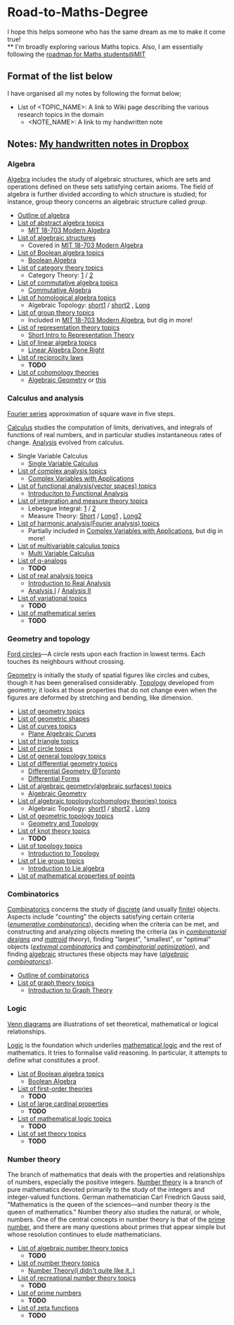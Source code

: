 # Road-to-Maths-Degree
I hope this helps someone who has the same dream as me to make it come true!  
** I'm broadly exploring various Maths topics. Also, I am essentially following the [roadmap for Maths students@MIT](https://math.mit.edu/academics/undergrad/roadmaps.php)


## Format of the list below
I have organised all my notes by following the format below;
- List of <TOPIC_NAME>: A link to Wiki page describing the various research topics in the domain
  - <NOTE_NAME>: A link to my handwritten note


## Notes: [My handwritten notes in Dropbox](https://www.dropbox.com/sh/mnixi2vh4atrwsu/AACL60mihoLRtG65zku6mNCCa/Maths?dl=0&subfolder_nav_tracking=1)
### Algebra

[Algebra](https://en.wikipedia.org/wiki/Algebra) includes the study of algebraic structures, which are sets and operations defined on these sets satisfying certain axioms. The field of algebra is further divided according to which structure is studied; for instance, group theory concerns an algebraic structure called *group*.

- [Outline of algebra](https://en.wikipedia.org/wiki/Outline_of_algebra)
- [List of abstract algebra topics](https://en.wikipedia.org/wiki/List_of_abstract_algebra_topics)
  - [MIT 18-703 Modern Algebra](https://ocw.mit.edu/courses/mathematics/18-703-modern-algebra-spring-2013/)
- [List of algebraic structures](https://en.wikipedia.org/wiki/List_of_algebraic_structures)
  - Covered in [MIT 18-703 Modern Algebra](https://ocw.mit.edu/courses/mathematics/18-703-modern-algebra-spring-2013/)
- [List of Boolean algebra topics](https://en.wikipedia.org/wiki/List_of_Boolean_algebra_topics)
  - [Boolean Algebra](http://web.csulb.edu/~hill/ee201/Boolean%20Algebra.pdf)
- [List of category theory topics](https://en.wikipedia.org/wiki/List_of_category_theory_topics)
  - Category Theory: [1](http://qk206.user.srcf.net/notes/category_theory.pdf) / [2](http://pi.math.cornell.edu/~dmehrle/notes/partiii/cattheory_partiii_notes.pdf)
- [List of commutative algebra topics](https://en.wikipedia.org/wiki/List_of_commutative_algebra_topics)
  - [Commutative Algebra](https://www.mathematik.uni-kl.de/~gathmann/class/commalg-2013/commalg-2013.pdf)
- [List of homological algebra topics](https://en.wikipedia.org/wiki/List_of_homological_algebra_topics)
  - Algebraic Topology: [short1](https://www.dpmms.cam.ac.uk/~or257/teaching/notes/at.pdf) / [short2](http://geometry.ma.ic.ac.uk/acorti/wp-content/uploads/2016/07/AlgTop.pdf) , [Long](https://www.math.uni-potsdam.de/fileadmin/user_upload/Prof-Geometrie/Dokumente/Lehre/Lehrmaterialien/skript-algtopo.pdf)
- [List of group theory topics](https://en.wikipedia.org/wiki/List_of_group_theory_topics)
  - Included in [MIT 18-703 Modern Algebra](https://ocw.mit.edu/courses/mathematics/18-703-modern-algebra-spring-2013/), but dig in more!
- [List of representation theory topics](https://en.wikipedia.org/wiki/List_of_representation_theory_topics)
  - [Short Intro to Representation Theory](https://courses.maths.ox.ac.uk/node/53)
- [List of linear algebra topics](https://en.wikipedia.org/wiki/List_of_linear_algebra_topics)
  - [Linear Algebra Done Right](http://linear.axler.net/LADRvideos.html)
- [List of reciprocity laws](https://en.wikipedia.org/wiki/List_of_reciprocity_laws)
  - **TODO**
- [List of cohomology theories](https://en.wikipedia.org/wiki/List_of_cohomology_theories)
  - [Algebraic Geometry](https://www.mathematik.uni-kl.de/~gathmann/class/alggeom-2019/alggeom-2019.pdf) or [this](https://www.math.ru.nl/~bmoonen/Lecturenotes/alggeom.pdf)



### Calculus and analysis

[Fourier series](https://en.wikipedia.org/wiki/Fourier_series) approximation of square wave in five steps.

[Calculus](https://en.wikipedia.org/wiki/Calculus) studies the computation of limits, derivatives, and integrals of functions of real numbers, and in particular studies instantaneous rates of change. [Analysis](https://en.wikipedia.org/wiki/Mathematical_analysis) evolved from calculus.

- Single Variable Calculus
  - [Single Variable Calculus](https://ocw.mit.edu/courses/mathematics/18-01sc-single-variable-calculus-fall-2010/)
- [List of complex analysis topics](https://en.wikipedia.org/wiki/List_of_complex_analysis_topics)
  - [Complex Variables with Applications](https://ocw.mit.edu/courses/mathematics/18-04-complex-variables-with-applications-spring-2018/index.htm)
- [List of functional analysis(vector spaces) topics](https://en.wikipedia.org/wiki/List_of_vector_spaces_in_mathematics)
  - [Introduciton to Functional Analysis](https://ocw.mit.edu/courses/mathematics/18-102-introduction-to-functional-analysis-spring-2009/)
- [List of integration and measure theory topics](https://en.wikipedia.org/wiki/List_of_integration_and_measure_theory_topics)
  - Lebesgue Integral: [1](http://williamchen-mathematics.info/lnilifolder/lnili.html) / [2](https://www.math.tamu.edu/~francis.narcowich/m641/m641_notes/lebesgue_integral.pdf)
  - Measure Theory: [Short](https://www.math.ucdavis.edu/~hunter/measure_theory/measure_notes.pdf) / [Long1](http://www.math.ucsd.edu/~bdriver/240-00-01/Lecture_Notes/measurep.pdf) , [Long2](https://luiarthur.github.io/assets/ams241/measure/grigoryan.pdf)
- [List of harmonic analysis(Fourier analysis) topics](https://en.wikipedia.org/wiki/List_of_Fourier_analysis_topics)
  - Partially included in [Complex Variables with Applications](https://ocw.mit.edu/courses/mathematics/18-04-complex-variables-with-applications-spring-2018/index.htm), but dig in more!
- [List of multivariable calculus topics](https://en.wikipedia.org/wiki/List_of_multivariable_calculus_topics)
  - [Multi Variable Calculus](https://ocw.mit.edu/courses/mathematics/18-02sc-multivariable-calculus-fall-2010/)
- [List of q-analogs](https://en.wikipedia.org/wiki/List_of_q-analogs)
  - **TODO**
- [List of real analysis topics](https://en.wikipedia.org/wiki/List_of_real_analysis_topics)
  - [Introduction to Real Analysis](http://www.math.louisville.edu/~lee/RealAnalysis/IntroRealAnal.pdf)
  - [Analysis I](https://ocw.mit.edu/courses/mathematics/18-100b-analysis-i-fall-2010/) / [Analysis II](https://ocw.mit.edu/courses/mathematics/18-101-analysis-ii-fall-2005/)
- [List of variational topics](https://en.wikipedia.org/wiki/List_of_variational_topics)
  - **TODO**
- [List of mathematical series](https://en.wikipedia.org/wiki/List_of_mathematical_series)
  - **TODO**



### Geometry and topology

[Ford circles](https://en.wikipedia.org/wiki/Ford_circle)—A circle rests upon each fraction in lowest terms. Each touches its neighbours without crossing.

[Geometry](https://en.wikipedia.org/wiki/Geometry) is initially the study of spatial figures like circles and cubes, though it has been generalised considerably. [Topology](https://en.wikipedia.org/wiki/Topology) developed from geometry; it looks at those properties that do not change even when the figures are deformed by stretching and bending, like dimension.

- [List of geometry topics](https://en.wikipedia.org/wiki/List_of_geometry_topics)
- [List of geometric shapes](https://en.wikipedia.org/wiki/List_of_geometric_shapes)
- [List of curves topics](https://en.wikipedia.org/wiki/List_of_curves_topics)
  - [Plane Algebraic Curves](https://www.mathematik.uni-kl.de/~gathmann/class/curves-2018/curves-2018.pdf)
- [List of triangle topics](https://en.wikipedia.org/wiki/List_of_triangle_topics)
- [List of circle topics](https://en.wikipedia.org/wiki/List_of_topics_related_to_pi)
- [List of general topology topics](https://en.wikipedia.org/wiki/List_of_general_topology_topics)
- [List of differential geometry topics](https://en.wikipedia.org/wiki/List_of_differential_geometry_topics)
  - [Differential Geometry @Toronto](http://www.math.toronto.edu/mein/teaching/MAT367/DiffGeomNotes.pdf)
  - [Differential Forms](https://math.mit.edu/classes/18.952/2018SP/files/18.952_book.pdf)
- [List of algebraic geometry(algebraic surfaces) topics](https://en.wikipedia.org/wiki/List_of_algebraic_surfaces)
  - [Algebraic Geometry](https://www.mathematik.uni-kl.de/~gathmann/class/alggeom-2019/alggeom-2019.pdf)
- [List of algebraic topology(cohomology theories) topics](https://en.wikipedia.org/wiki/List_of_cohomology_theories)
  - Algebraic Topology: [short1](https://www.dpmms.cam.ac.uk/~or257/teaching/notes/at.pdf) / [short2](http://geometry.ma.ic.ac.uk/acorti/wp-content/uploads/2016/07/AlgTop.pdf) , [Long](https://www.math.uni-potsdam.de/fileadmin/user_upload/Prof-Geometrie/Dokumente/Lehre/Lehrmaterialien/skript-algtopo.pdf)
- [List of geometric topology topics](https://en.wikipedia.org/wiki/List_of_geometric_topology_topics)
  - [Geometry and Topology](http://www.claymath.org/library/Ritter/ritter-lectures-on-geomery-and-topology.pdf)
- [List of knot theory topics](https://en.wikipedia.org/wiki/List_of_knot_theory_topics)
  - **TODO**
- [List of topology topics](https://en.wikipedia.org/wiki/List_of_topology_topics)
  - [Introduction to Topology](http://people.maths.ox.ac.uk/~joyce/Nairobi2019/Cavalieri-Topology.pdf)
- [List of Lie group topics](https://en.wikipedia.org/wiki/List_of_Lie_group_topics)
  - [Introduction to Lie algebra](http://www.hcm.uni-bonn.de/en/homepages/prof-dr-nicolas-perrin/teaching/introduction-to-lie-algebras/)
- [List of mathematical properties of points](https://en.wikipedia.org/wiki/List_of_mathematical_properties_of_points)



### Combinatorics

[Combinatorics](https://en.wikipedia.org/wiki/Combinatorics) concerns the study of [discrete](https://en.wikipedia.org/wiki/Countable_set) (and usually [finite](https://en.wikipedia.org/wiki/Finite_set)) objects. Aspects include "counting" the objects satisfying certain criteria (*[enumerative combinatorics](https://en.wikipedia.org/wiki/Enumerative_combinatorics)*), deciding when the criteria can be met, and constructing and analyzing objects meeting the criteria (as in *[combinatorial designs](https://en.wikipedia.org/wiki/Combinatorial_design) and [matroid](https://en.wikipedia.org/wiki/Matroid) theory*), finding "largest", "smallest", or "optimal" objects (*[extremal combinatorics](https://en.wikipedia.org/wiki/Extremal_combinatorics)* and *[combinatorial optimization](https://en.wikipedia.org/wiki/Combinatorial_optimization)*), and finding [algebraic](https://en.wikipedia.org/wiki/Algebra) structures these objects may have (*[algebraic combinatorics](https://en.wikipedia.org/wiki/Algebraic_combinatorics)*).

- [Outline of combinatorics](https://en.wikipedia.org/wiki/Outline_of_combinatorics)
- [List of graph theory topics](https://en.wikipedia.org/wiki/List_of_graph_theory_topics)
  - [Introduction to Graph Theory](https://www.math.utah.edu/mathcircle/notes/MC_Graph_Theory.pdf)



### Logic

[Venn diagrams](https://en.wikipedia.org/wiki/Venn_diagram) are illustrations of set theoretical, mathematical or logical relationships.

[Logic](https://en.wikipedia.org/wiki/Logic) is the foundation which underlies [mathematical logic](https://en.wikipedia.org/wiki/Mathematical_logic) and the rest of mathematics. It tries to formalise valid reasoning. In particular, it attempts to define what constitutes a proof.

- [List of Boolean algebra topics](https://en.wikipedia.org/wiki/List_of_Boolean_algebra_topics)
  - [Boolean Algebra](http://web.csulb.edu/~hill/ee201/Boolean%20Algebra.pdf)
- [List of first-order theories](https://en.wikipedia.org/wiki/List_of_first-order_theories)
  - **TODO**
- [List of large cardinal properties](https://en.wikipedia.org/wiki/List_of_large_cardinal_properties)
  - **TODO**
- [List of mathematical logic topics](https://en.wikipedia.org/wiki/List_of_mathematical_logic_topics)
  - **TODO**
- [List of set theory topics](https://en.wikipedia.org/wiki/List_of_set_theory_topics)
  - **TODO**



### Number theory

The branch of mathematics that deals with the properties and relationships of numbers, especially the positive integers. [Number theory](https://en.wikipedia.org/wiki/Number_theory) is a branch of pure mathematics devoted primarily to the study of the integers and integer-valued functions. German mathematician Carl Friedrich Gauss said, "Mathematics is the queen of the sciences—and number theory is the queen of mathematics." Number theory also studies the natural, or whole, numbers. One of the central concepts in number theory is that of the [prime number](https://en.wikipedia.org/wiki/Prime_number), and there are many questions about primes that appear simple but whose resolution continues to elude mathematicians.

- [List of algebraic number theory topics](https://en.wikipedia.org/wiki/List_of_algebraic_number_theory_topics)
  - **TODO**
- [List of number theory topics](https://en.wikipedia.org/wiki/List_of_number_theory_topics)
  - [Number Theory(I didn't quite like it..)](https://ocw.mit.edu/courses/mathematics/18-781-theory-of-numbers-spring-2012/lecture-notes/)
- [List of recreational number theory topics](https://en.wikipedia.org/wiki/List_of_recreational_number_theory_topics)
  - **TODO**
- [List of prime numbers](https://en.wikipedia.org/wiki/List_of_prime_numbers)
  - **TODO**
- [List of zeta functions](https://en.wikipedia.org/wiki/List_of_zeta_functions)
  - **TODO**
